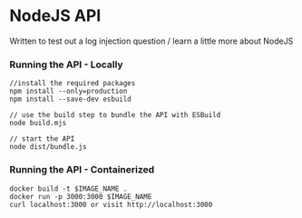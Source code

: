 # NodeJS API 

Written to test out a log injection question / learn a little more about NodeJS 


### Running the API - Locally

```
//install the required packages 
npm install --only=production
npm install --save-dev esbuild

// use the build step to bundle the API with ESBuild
node build.mjs

// start the API 
node dist/bundle.js
```

### Running the API - Containerized
``` 
docker build -t $IMAGE_NAME . 
docker run -p 3000:3000 $IMAGE_NAME 
curl localhost:3000 or visit http://localhost:3000